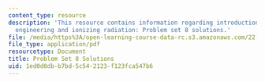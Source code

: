 ```yaml
---
content_type: resource
description: 'This resource contains information regarding introduction to nuclear
  engineering and ionizing radiation: Problem set 8 solutions.'
file: /media/https%3A/open-learning-course-data-rc.s3.amazonaws.com/22-01-introduction-to-nuclear-engineering-and-ionizing-radiation-fall-2016/1ed0d0dbb7bd5c542123f123fca547b6_MIT22_01F16_ProblemSet8Sol.pdf
file_type: application/pdf
resourcetype: Document
title: Problem Set 8 Solutions
uid: 1ed0d0db-b7bd-5c54-2123-f123fca547b6
---
```

